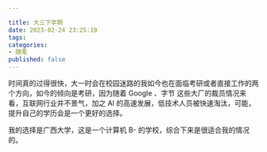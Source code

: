 ```yaml
---

title: 大三下学期
date: 2023-02-24 23:25:19
tags:
categories:
- 随笔
published: false
---
```


时间真的过得很快，大一时会在校园迷路的我如今也在面临考研或者直接工作的两个方向，如今的倾向是考研，因为随着 Google 、字节 这些大厂的裁员情况来看，互联网行业并不景气，加之 AI 的高速发展，低技术人员被快速淘汰，可能，提升自己的学历会是一个更好的选择。



我的选择是广西大学，这是一个计算机 B- 的学校，综合下来是很适合我的情况的。
